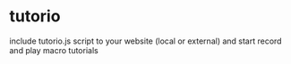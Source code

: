 # tutorio

include tutorio.js script to your website (local or external) and start record and play macro tutorials
